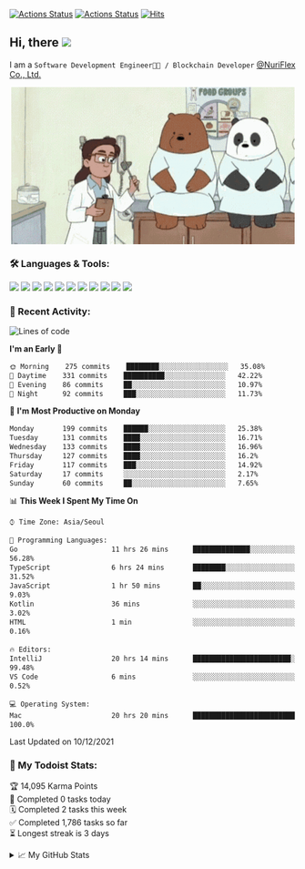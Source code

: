 
[![Actions Status](https://github.com/ddok2/ddok2/workflows/Todoist%20Readme/badge.svg)](https://github.com/ddok2/ddok2/actions)
[![Actions Status](https://github.com/ddok2/ddok2/workflows/wakatime-stats/badge.svg)](https://github.com/ddok2/ddok2/actions)
[![Hits](https://hits.seeyoufarm.com/api/count/incr/badge.svg?url=https%3A%2F%2Fgithub.com%2Fddok2&count_bg=%23FF9595&title_bg=%23555555&icon=github.svg&icon_color=%23FFFFFF&title=hits&edge_flat=false)](https://hits.seeyoufarm.com)

<!-- ![visitors](https://visitor-badge.laobi.icu/badge?page_id=ddok2.ddok2) -->
## Hi, there <img src="https://raw.githubusercontent.com/MartinHeinz/MartinHeinz/master/wave.gif" width="25px">

I am a `Software Development Engineer🧑‍💻 / Blockchain Developer` [@NuriFlex Co., Ltd.](https://nuriflex.com)


<p align="center">
<img align="center" alt="GIF" src="img/debugging.gif" />
</p>


### 🛠 Languages & Tools:
<p>
    <img src="https://img.shields.io/badge/go-%2300ADD8.svg?&style=for-the-badge&logo=go&logoColor=white"/>
    <img src="https://img.shields.io/badge/node.js%20-%2343853D.svg?&style=for-the-badge&logo=node.js&logoColor=white"/>
    <img src="https://img.shields.io/badge/javascript%20-%23323330.svg?&style=for-the-badge&logo=javascript&logoColor=%23F7DF1E"/>
    <img src="https://img.shields.io/badge/typescript%20-%23007ACC.svg?&style=for-the-badge&logo=typescript&logoColor=white"/>
    <img src="https://img.shields.io/badge/python%20-%2314354C.svg?&style=for-the-badge&logo=python&logoColor=white"/>
    <img src="https://img.shields.io/badge/react%20-%2320232a.svg?&style=for-the-badge&logo=react&logoColor=%2361DAFB"/>
    <img src="https://img.shields.io/badge/AWS%20-%23FF9900.svg?&style=for-the-badge&logo=amazon-aws&logoColor=white"/>
    <img src="https://img.shields.io/badge/Google%20Cloud%20-%234285F4.svg?&style=for-the-badge&logo=google-cloud&logoColor=white"/>
    <img src="https://img.shields.io/badge/docker%20-%230db7ed.svg?&style=for-the-badge&logo=docker&logoColor=white"/>
    <img src="https://img.shields.io/badge/kubernetes%20-%23326ce5.svg?&style=for-the-badge&logo=kubernetes&logoColor=white"/>
    <img src="https://img.shields.io/badge/ansible%20-%231A1918.svg?&style=for-the-badge&logo=ansible&logoColor=white"/>
</p>

### 🌈 Recent Activity:
<!--START_SECTION:waka-->
![Lines of code](https://img.shields.io/badge/From%20Hello%20World%20I%27ve%20Written-274%20Thousand%20lines%20of%20code-blue)

**I'm an Early 🐤** 

```text
🌞 Morning    275 commits    ████████░░░░░░░░░░░░░░░░░   35.08% 
🌆 Daytime    331 commits    ██████████░░░░░░░░░░░░░░░   42.22% 
🌃 Evening    86 commits     ██░░░░░░░░░░░░░░░░░░░░░░░   10.97% 
🌙 Night      92 commits     ███░░░░░░░░░░░░░░░░░░░░░░   11.73%

```
📅 **I'm Most Productive on Monday** 

```text
Monday       199 commits    ██████░░░░░░░░░░░░░░░░░░░   25.38% 
Tuesday      131 commits    ████░░░░░░░░░░░░░░░░░░░░░   16.71% 
Wednesday    133 commits    ████░░░░░░░░░░░░░░░░░░░░░   16.96% 
Thursday     127 commits    ████░░░░░░░░░░░░░░░░░░░░░   16.2% 
Friday       117 commits    ███░░░░░░░░░░░░░░░░░░░░░░   14.92% 
Saturday     17 commits     ░░░░░░░░░░░░░░░░░░░░░░░░░   2.17% 
Sunday       60 commits     ██░░░░░░░░░░░░░░░░░░░░░░░   7.65%

```


📊 **This Week I Spent My Time On** 

```text
⌚︎ Time Zone: Asia/Seoul

💬 Programming Languages: 
Go                       11 hrs 26 mins      ██████████████░░░░░░░░░░░   56.28% 
TypeScript               6 hrs 24 mins       ████████░░░░░░░░░░░░░░░░░   31.52% 
JavaScript               1 hr 50 mins        ██░░░░░░░░░░░░░░░░░░░░░░░   9.03% 
Kotlin                   36 mins             ░░░░░░░░░░░░░░░░░░░░░░░░░   3.02% 
HTML                     1 min               ░░░░░░░░░░░░░░░░░░░░░░░░░   0.16%

🔥 Editors: 
IntelliJ                 20 hrs 14 mins      ████████████████████████░   99.48% 
VS Code                  6 mins              ░░░░░░░░░░░░░░░░░░░░░░░░░   0.52%

💻 Operating System: 
Mac                      20 hrs 20 mins      █████████████████████████   100.0%

```


 Last Updated on 10/12/2021
<!--END_SECTION:waka-->

### 🚧 My Todoist Stats:
<!-- TODO-IST:START -->
🏆  14,095 Karma Points           
🌸  Completed 0 tasks today           
🗓  Completed 2 tasks this week           
✅  Completed 1,786 tasks so far           
⏳  Longest streak is 3 days
<!-- TODO-IST:END -->

<details>
<summary>📈 My GitHub Stats</summary>
<p align="center"> <img src="https://github-readme-stats.vercel.app/api?username=ddok2&show_icons=true" alt="ddok2" />
</details>
